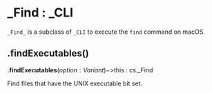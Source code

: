 # _Find : _CLI

`_Find_` is a subclass of `_CLI` to execute the `find` command on macOS.

## .findExecutables()

**.findExecutables**($option : Variant)->$this : cs._Find
 
Find files that have the UNIX executable bit set.